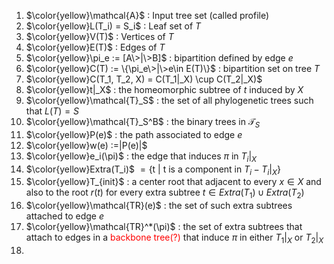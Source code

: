 1. $\color{yellow}\mathcal{A}$ : Input tree set (called profile)
2. $\color{yellow}L(T_i) = S_i$ : Leaf set of $T$ 
3. $\color{yellow}V(T)$ : Vertices of $T$
4. $\color{yellow}E(T)$ : Edges of $T$
5. $\color{yellow}\pi_e := [A\>|\>B]$ : bipartition defined by edge $e$
6. $\color{yellow}C(T) := \{\pi_e\>|\>e\in E(T)\}$ : bipartition set on tree $T$
7. $\color{yellow}C(T_1, T_2, X) = C(T_1|_X) \cup C(T_2|_X)$
8. $\color{yellow}t|_X$ : the homeomorphic subtree of $t$ induced by $X$
9. $\color{yellow}\mathcal{T}_S$ : the set of all phylogenetic trees such that $L(T) = S$
10. $\color{yellow}\mathcal{T}_S^B$ : the binary trees in $\mathcal{T}_S$
11. $\color{yellow}P(e)$ : the path associated to edge $e$
12. $\color{yellow}w(e) :=|P(e)|$
13. $\color{yellow}e_i(\pi)$ : the edge that induces $\pi$ in $T_i|_X$
14. $\color{yellow}Extra(T_i)$ $= \{\text{t | t is a component in }T_i - T_i|_X\}$ 
15. $\color{yellow}T_{init}$ : a center root that adjacent to every $x \in X$ and also to the root $r(t)$ for every extra subtree $t \in Extra(T_1) \cup Extra(T_2)$
16. $\color{yellow}\mathcal{TR}(e)$ : the set of such extra subtrees attached to edge $e$
17. $\color{yellow}\mathcal{TR}^*(\pi)$ : the set of extra subtrees that attach to edges in a <span style='color:red'>backbone tree(?)</span> that induce $\pi$ in either $T_1|_X$ or $T_2|_X$
18. 